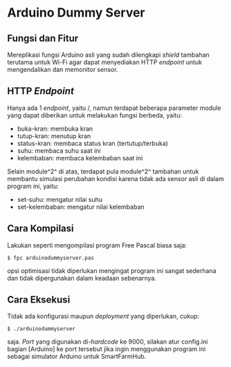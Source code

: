  

# Arduino Dummy Server

## Fungsi dan Fitur

Mereplikasi fungsi Arduino asli yang sudah dilengkapi *shield* tambahan terutama untuk Wi-Fi agar dapat menyediakan HTTP *endpoint* untuk mengendalikan dan memonitor sensor.

## HTTP *Endpoint*

Hanya ada 1 *endpoint*, yaitu /, namun terdapat beberapa parameter module yang dapat diberikan untuk melakukan fungsi berbeda, yaitu:

* buka-kran: membuka kran
* tutup-kran: menutup kran
* status-kran: membaca status kran (tertutup/terbuka)
* suhu: membaca suhu saat ini
* kelembaban: membaca kelembaban saat ini

Selain module^2^ di atas, terdapat pula module^2^ tambahan untuk membantu simulasi perubahan kondisi karena tidak ada sensor asli di dalam program ini, yaitu:

* set-suhu: mengatur nilai suhu
* set-kelembaban: mengatur nilai kelembaban

## Cara Kompilasi

Lakukan seperti mengompilasi program Free Pascal biasa saja:

`$ fpc arduinodummyserver.pas`

opsi optimisasi tidak diperlukan mengingat program ini sangat sederhana dan tidak dipergunakan dalam keadaan sebenarnya.

## Cara Eksekusi

Tidak ada konfigurasi maupun *deployment* yang diperlukan, cukup:

`$ ./arduinodummyserver`

saja. *Port* yang digunakan di-*hardcode* ke 9000, silakan atur config.ini bagian [Arduino] ke port tersebut jika ingin menggunakan program ini sebagai simulator Arduino untuk SmartFarmHub.


